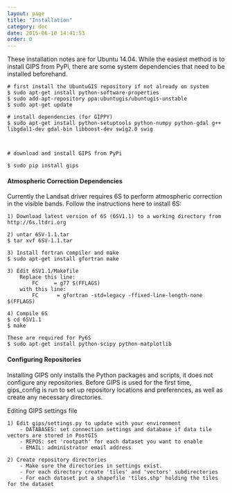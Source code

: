 ```yaml
---
layout: page
title: "Installation"
category: doc
date: 2015-06-10 14:41:53
order: 0
---
```



These installation notes are for Ubuntu 14.04.  While the easiest method is to install GIPS from PyPi, there are some system dependencies that need to be installed beforehand.

    # first install the UbuntuGIS repository if not already on system
    $ sudo apt-get install python-software-properties
    $ sudo add-apt-repository ppa:ubuntugis/ubuntugis-unstable
    $ sudo apt-get update

    # install dependencies (for GIPPY)
    $ sudo apt-get install python-setuptools python-numpy python-gdal g++ libgdal1-dev gdal-bin libboost-dev swig2.0 swig



    # download and install GIPS from PyPi

    $ sudo pip install gips


#### Atmospheric Correction Dependencies
Currently the Landsat driver requires 6S to perform atmospheric correction in the visible bands. Follow the instructions here to install 6S:

    1) Download latest version of 6S (6SV1.1) to a working directory from http://6s.ltdri.org

    2) untar 6SV-1.1.tar
    $ tar xvf 6SV-1.1.tar

    3) Install fortran compiler and make
    $ sudo apt-get install gfortran make

    3) Edit 6SV1.1/Makefile
        Replace this line:
            FC     = g77 $(FFLAGS)
        with this line:
            FC      = gfortran -std=legacy -ffixed-line-length-none $(FFLAGS)

    4) Compile 6S
    $ cd 6SV1.1
    $ make

    These are required for Py6S
    $ sudo apt-get install python-scipy python-matplotlib


#### Configuring Repositories

Installing GIPS only installs the Python packages and scripts, it does not configure any repositories. Before GIPS is used for the first time, gips_config is run to set up repository locations and preferences, as well as create any necessary directories.


Editing GIPS settings file

    1) Edit gips/settings.py to update with your environment
        - DATABASES: set connection settings and database if data tile vectors are stored in PostGIS
        - REPOS: set 'rootpath' for each dataset you want to enable
        - EMAIL: administrator email address

    2) Create repository directories
        - Make sure the directories in settings exist.
        - For each directory create 'tiles' and 'vectors' subdirectories
        - For each dataset put a shapefile 'tiles.shp' holding the tiles for the dataset







